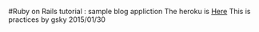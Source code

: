 #Ruby on Rails tutorial : sample blog appliction
The heroku is [Here](https://polar-plains-9220.herokuapp.com/)
This is practices  by gsky
2015/01/30







